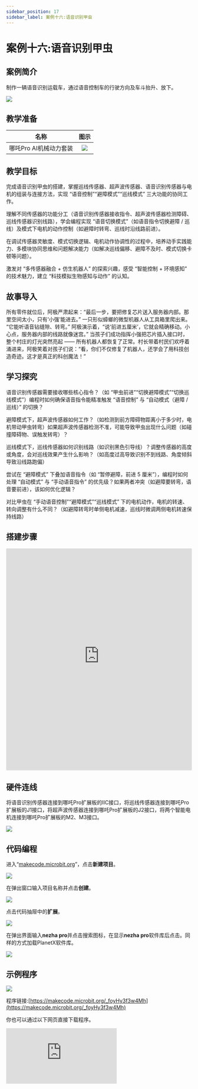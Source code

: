 ```yaml
---
sidebar_position: 17
sidebar_label: 案例十六:语音识别甲虫
---
```


# 案例十六:语音识别甲虫

## 案例简介

制作一辆语音识别运载车，通过语音控制车的行驶方向及车斗抬升、放下。

![](https://wiki-media-ef.oss-cn-hongkong.aliyuncs.com/i18n/en/docusaurus-plugin-content-docs/current/microbit/building-blocks/nezha-pro-ai-mechanical-power-kit/images/nezha-pro-ai-mechanical-power-kit-case-15-01.png)

## 教学准备

|     名称     |            图示            |
| :----------: | :--------------------------: |
|   哪吒Pro AI机械动力套装   |   ![](https://wiki-media-ef.oss-cn-hongkong.aliyuncs.com/docs/microbit/building-blocks/nezha-pro-ai-mechanical-power-kit/images/nezha-pro-ai-mechanical-power-kit-01.png)  |

## 教学目标

完成语音识别甲虫的搭建，掌握巡线传感器、超声波传感器、语音识别传感器与电机的组装与连接方法，实现 “语音控制”“避障模式”“巡线模式” 三大功能的协同工作。

理解不同传感器的功能分工（语音识别传感器接收指令、超声波传感器检测障碍、巡线传感器识别线路），学会编程实现 “语音切换模式”（如语音指令切换避障 / 巡线）及模式下电机的动作控制（如避障时转弯、巡线时沿线路前进）。

在调试传感器灵敏度、模式切换逻辑、电机动作协调性的过程中，培养动手实践能力、多模块协同思维和问题解决能力（如解决巡线偏移、避障不及时、模式切换卡顿等问题）。

激发对 “多传感器融合 + 仿生机器人” 的探索兴趣，感受 “智能控制 + 环境感知” 的技术魅力，建立 “科技模拟生物感知与动作” 的认知。

## 故事导入

所有零件就位后，阿极严肃起来：“最后一步，要把修复芯片送入服务器内部。那里空间太小，只有‘小强’能进去。” 一只形似蟑螂的微型机器人从工具箱里爬出来。​
“它能听语音钻缝隙、转弯。” 阿极演示着，“说‘前进五厘米’，它就会精确移动。小心点，服务器内部的线路就像迷宫。” 当孩子们成功指挥小强把芯片插入接口时，整个村庄的灯光突然亮起 —— 所有机器人都恢复了正常。​
村长带着村民们欢呼着涌进来，阿极笑着对孩子们说：“看，你们不仅修复了机器人，还学会了用科技创造奇迹。这才是真正的科创魔法！”

## 学习探究

语音识别传感器需要接收哪些核心指令？（如 “甲虫前进”“切换避障模式”“切换巡线模式”）编程时如何确保语音指令能精准触发 “语音控制” 与 “自动模式（避障 / 巡线）” 的切换？

避障模式下，超声波传感器如何工作？（如检测到前方障碍物距离小于多少时，电机带动甲虫转弯）如果超声波传感器检测不准，可能导致甲虫出现什么问题（如碰撞障碍物、误触发转弯）？

巡线模式下，巡线传感器如何识别线路（如识别黑色引导线）？调整传感器的高度或角度，会对巡线效果产生什么影响？（如高度过高导致识别不到线路、角度倾斜导致沿线路跑偏）

尝试在 “避障模式” 下叠加语音指令（如 “暂停避障，前进 5 厘米”），编程时如何处理 “自动模式” 与 “手动语音指令” 的优先级？如果两者冲突（如避障要转弯，语音要前进），该如何优化逻辑？

对比甲虫在 “手动语音控制”“避障模式”“巡线模式” 下的电机动作，电机的转速、转向调整有什么不同？（如避障转弯时单侧电机减速，巡线时微调两侧电机转速保持线路）

## 搭建步骤

<embed src="https://wiki-media-ef.oss-cn-hongkong.aliyuncs.com/i18n/en/docusaurus-plugin-content-docs/current/microbit/building-blocks/nezha-pro-ai-mechanical-power-kit/files/nezha-pro-ai-mechanical-power-kit-case-16.pdf" type="application/pdf" width="100%" height="600px" />

## 硬件连线

将语音识别传感器连接到哪吒Pro扩展板的IIC接口，将巡线传感器连接到哪吒Pro扩展板的J1接口，将超声波传感器连接到哪吒Pro扩展板的J2接口，将两个智能电机连接到哪吒Pro扩展板的M2、M3接口。

![](https://wiki-media-ef.oss-cn-hongkong.aliyuncs.com/i18n/en/docusaurus-plugin-content-docs/current/microbit/building-blocks/nezha-pro-ai-mechanical-power-kit/images/nezha-pro-ai-mechanical-power-kit-case-16-02.png)

## 代码编程

进入“[makecode.microbit.org](https://makecode.microbit.org)”，点击**新建项目**。

![](https://wiki-media-ef.oss-cn-hongkong.aliyuncs.com/docs/microbit/building-blocks/microbit-space-science-kit/images/microbit-space-science-kit-case01-07.png)

在弹出窗口输入项目名称并点击**创建**。

![](https://wiki-media-ef.oss-cn-hongkong.aliyuncs.com/docs/microbit/building-blocks/microbit-space-science-kit/images/microbit-space-science-kit-case01-11.png)

点击代码抽屉中的**扩展**。

![](https://wiki-media-ef.oss-cn-hongkong.aliyuncs.com/docs/microbit/building-blocks/microbit-space-science-kit/images/microbit-space-science-kit-case01-09.png)

在弹出界面输入**nezha pro**并点击搜索图标，在显示**nezha pro**软件库后点击。同样的方式加载PlanetX软件库。

![](https://wiki-media-ef.oss-cn-hongkong.aliyuncs.com/docs/microbit/building-blocks/microbit-space-science-kit/images/microbit-space-science-kit-case01-10.png)

## 示例程序

![](https://wiki-media-ef.oss-cn-hongkong.aliyuncs.com/i18n/en/docusaurus-plugin-content-docs/current/microbit/building-blocks/nezha-pro-ai-mechanical-power-kit/images/nezha-pro-ai-mechanical-power-kit-case-15-03.png)

程序链接:[https://makecode.microbit.org/_foyHy3f3w4Mh](https://makecode.microbit.org/_foyHy3f3w4Mh)

你也可以通过以下网页直接下载程序。

<div
    style={{
        position: 'relative',
        paddingBottom: '60%',
        overflow: 'hidden',
    }}
>
    <iframe
        src="https://makecode.microbit.org/_foyHy3f3w4Mh"
        frameborder="0"
        sandbox="allow-popups allow-forms allow-scripts allow-same-origin"
        style={{
            position: 'absolute',
            width: '100%',
            height: '100%',
        }}
    />
</div>

## 下载程序

使用 USB 线连接 PC 和 micro:bit V2。

![](https://wiki-media-ef.oss-cn-hongkong.aliyuncs.com/docs/microbit/building-blocks/microbit-space-science-kit/images/microbit-space-science-kit-manual03.gif)

连接成功后，电脑上会识别出一个名为 MICROBIT 的盘符。

![](https://wiki-media-ef.oss-cn-hongkong.aliyuncs.com/docs/microbit/building-blocks/microbit-space-science-kit/images/microbit-space-science-kit-manual06.png)

点击左下角的![](https://wiki-media-ef.oss-cn-hongkong.aliyuncs.com/docs/microbit/building-blocks/microbit-space-science-kit/images/microbit-space-science-kit-manual07.png)，选择**Connect Device**。

![](https://wiki-media-ef.oss-cn-hongkong.aliyuncs.com/docs/microbit/building-blocks/microbit-space-science-kit/images/microbit-space-science-kit-manual11.png)

点击![](https://wiki-media-ef.oss-cn-hongkong.aliyuncs.com/docs/microbit/building-blocks/microbit-space-science-kit/images/microbit-space-science-kit-manual08.png)。

![](https://wiki-media-ef.oss-cn-hongkong.aliyuncs.com/docs/microbit/building-blocks/microbit-space-science-kit/images/microbit-space-science-kit-manual12.png)

点击![](https://wiki-media-ef.oss-cn-hongkong.aliyuncs.com/docs/microbit/building-blocks/microbit-space-science-kit/images/microbit-space-science-kit-manual09.png)。

![](https://wiki-media-ef.oss-cn-hongkong.aliyuncs.com/docs/microbit/building-blocks/microbit-space-science-kit/images/microbit-space-science-kit-manual13.png)

在弹出窗口选择 **BBC micro:bit CMSIS-DAP**，然后选择**连接**，至此，我们的 micro:bit 就已经连接成功。

![](https://wiki-media-ef.oss-cn-hongkong.aliyuncs.com/docs/microbit/building-blocks/microbit-space-science-kit/images/microbit-space-science-kit-manual14.png)

点击**下载程序**

![](https://wiki-media-ef.oss-cn-hongkong.aliyuncs.com/docs/microbit/building-blocks/microbit-space-science-kit/images/microbit-space-science-kit-manual10.png)


## 案例演示

开启电源后，根据语音控制甲虫运行。

Avoid_object 避障
Line_tacking 巡线
Full speed ahead 前进
Reversing 后退
Turn left 左转
Turn right 右转
Turn off device 停止设备


![](https://wiki-media-ef.oss-cn-hongkong.aliyuncs.com/i18n/en/docusaurus-plugin-content-docs/current/microbit/building-blocks/nezha-pro-ai-mechanical-power-kit/images/nezha-pro-ai-mechanical-power-kit-case-16-1.gif)

![](https://wiki-media-ef.oss-cn-hongkong.aliyuncs.com/i18n/en/docusaurus-plugin-content-docs/current/microbit/building-blocks/nezha-pro-ai-mechanical-power-kit/images/nezha-pro-ai-mechanical-power-kit-case-16-2.gif)

![](https://wiki-media-ef.oss-cn-hongkong.aliyuncs.com/i18n/en/docusaurus-plugin-content-docs/current/microbit/building-blocks/nezha-pro-ai-mechanical-power-kit/images/nezha-pro-ai-mechanical-power-kit-case-16-3.gif)

## 扩展知识

1. 仿生机器人的 “感知 - 动作” 逻辑：真实甲虫通过触角（感知障碍）、复眼（识别环境）判断方向，本案例的超声波传感器（模拟触角避障）、巡线传感器（模拟复眼识别线路）+ 语音识别传感器（模拟 “外部指令接收”），正是对甲虫 “感知 - 动作” 系统的科技模拟，体现了 “自然启发科技” 的仿生设计思路。
2. 多传感器融合技术：本案例中，三种传感器并非独立工作 —— 语音识别传感器负责 “指令输入与模式切换”，超声波 / 巡线传感器负责 “环境感知”，电机负责 “动作执行”，这种 “多传感器协同” 的技术叫 “传感器融合”。它广泛应用于自动驾驶汽车（摄像头 + 雷达 + 超声波传感器）、工业机器人（视觉 + 力传感器），核心是让设备更全面、精准地理解环境并做出反应。
3. 模式切换的实际应用：生活中很多设备都有 “手动 / 自动模式”，比如扫地机器人（手动遥控清洁 / 自动避障清扫）、洗衣机（手动选择程序 / 自动感应衣物重量调参数）。本案例的甲虫机器人模式切换，正是这种 “人性化设计” 的微型体现 —— 既可以通过语音手动控制 “玩”，也能通过自动模式 “自主工作”，兼顾趣味性与功能性。
4. 微型智能机器人的场景潜力：类似语音识别甲虫的微型机器人，未来可用于狭窄环境作业（如通过巡线模式进入管道检测，避障模式避开管道内凸起，语音控制切换工作状态）、农业监测（沿作物行巡线，遇障碍自动避障，语音指令调取监测数据），其小巧的体型 + 多模式能力，能解决大型设备无法进入的场景需求。
